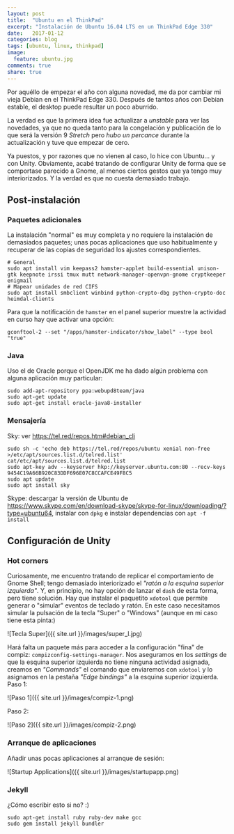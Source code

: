 ```yaml
---
layout: post
title:  "Ubuntu en el ThinkPad"
excerpt: "Instalación de Ubuntu 16.04 LTS en un ThinkPad Edge 330"
date:   2017-01-12
categories: blog
tags: [ubuntu, linux, thinkpad]
image:
  feature: ubuntu.jpg
comments: true
share: true
---
```

Por aquéllo de empezar el año con alguna novedad, me da por cambiar mi vieja Debian en el ThinkPad Edge 330. Después de tantos años con Debian estable, el desktop puede resultar un poco aburrido.

La verdad es que la primera idea fue actualizar a _unstable_ para ver las novedades, ya que no queda tanto para la congelación y publicación de lo que será la versión 9 _Stretch_ pero _hubo un percance_ durante la actualización y tuve que empezar de cero.

Ya puestos, y por razones que no vienen al caso, lo hice con Ubuntu... y con Unity. Obviamente, acabé tratando de configurar Unity de forma que se comportase parecido a Gnome, al menos ciertos gestos que ya tengo muy interiorizados. Y la verdad es que no cuesta demasiado trabajo.

## Post-instalación

### Paquetes adicionales

La instalación "normal" es muy completa y no requiere la instalación de demasiados paquetes; unas pocas aplicaciones que uso habitualmente y recuperar de las copias de seguridad los ajustes correspondientes.

```
# General
sudo apt install vim keepass2 hamster-applet build-essential unison-gtk keepnote irssi tmux mutt network-manager-openvpn-gnome cryptkeeper enigmail
# Mapear unidades de red CIFS
sudo apt install smbclient winbind python-crypto-dbg python-crypto-doc heimdal-clients
```

Para que la notificación de `hamster` en el panel superior muestre la actividad en curso hay que activar una opción:

```
gconftool-2 --set "/apps/hamster-indicator/show_label" --type bool "true"
```

### Java

Uso el de Oracle porque el OpenJDK me ha dado algún problema con alguna aplicación muy particular:
```
sudo add-apt-repository ppa:webupd8team/java
sudo apt-get update
sudo apt-get install oracle-java8-installer
```

### Mensajería

Sky: ver https://tel.red/repos.htm#debian_cli

```
sudo sh -c 'echo deb https://tel.red/repos/ubuntu xenial non-free >/etc/apt/sources.list.d/telred.list'
cat/etc/apt/sources.list.d/telred.list
sudo apt-key adv --keyserver hkp://keyserver.ubuntu.com:80 --recv-keys 9454C19A66B920C83DDF696E07C8CCAFCE49F8C5
sudo apt update
sudo apt install sky
```

Skype: descargar la versión de Ubuntu de https://www.skype.com/en/download-skype/skype-for-linux/downloading/?type=ubuntu64, instalar con `dpkg` e instalar dependencias con `apt -f install`

## Configuración de Unity

### Hot corners

Curiosamente, me encuentro tratando de replicar el comportamiento de Gnome Shell; tengo demasiado interiorizado el _"ratón a la esquina superior izquierda"_. Y, en principio, no hay opción de lanzar el `dash` de esta forma, pero tiene solución. Hay que instalar el paquetito `xdotool` que permite generar o "simular" eventos de teclado y ratón. En este caso necesitamos simular la pulsación de la tecla "Super" o "Windows" (aunque en mi caso tiene esta pinta:)

![Tecla Super]({{ site.url }}/images/super_l.jpg)

Hará falta un paquete más para acceder a la configuración "fina" de compiz: `compizconfig-settings-manager`. Nos aseguramos en los _settings_ de que la esquina superior izquierda no tiene ninguna actividad asignada, creamos en _"Commands"_ el comando que enviaremos con `xdotool` y lo asignamos en la pestaña _"Edge bindings"_ a la esquina superior izquierda. Paso 1:

![Paso 1]({{ site.url }}/images/compiz-1.png)

Paso 2:

![Paso 2]({{ site.url }}/images/compiz-2.png)

### Arranque de aplicaciones

Añadir unas pocas aplicaciones al arranque de sesión:

![Startup Applications]({{ site.url }}/images/startupapp.png)

### Jekyll

¿Cómo escribir esto si no? :)

```
sudo apt-get install ruby ruby-dev make gcc
sudo gem install jekyll bundler
```
